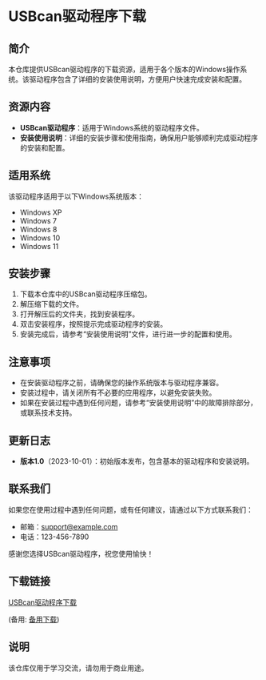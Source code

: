 # USBcan驱动程序下载

## 简介
本仓库提供USBcan驱动程序的下载资源，适用于各个版本的Windows操作系统。该驱动程序包含了详细的安装使用说明，方便用户快速完成安装和配置。

## 资源内容
- **USBcan驱动程序**：适用于Windows系统的驱动程序文件。
- **安装使用说明**：详细的安装步骤和使用指南，确保用户能够顺利完成驱动程序的安装和配置。

## 适用系统
该驱动程序适用于以下Windows系统版本：
- Windows XP
- Windows 7
- Windows 8
- Windows 10
- Windows 11

## 安装步骤
1. 下载本仓库中的USBcan驱动程序压缩包。
2. 解压缩下载的文件。
3. 打开解压后的文件夹，找到安装程序。
4. 双击安装程序，按照提示完成驱动程序的安装。
5. 安装完成后，请参考“安装使用说明”文件，进行进一步的配置和使用。

## 注意事项
- 在安装驱动程序之前，请确保您的操作系统版本与驱动程序兼容。
- 安装过程中，请关闭所有不必要的应用程序，以避免安装失败。
- 如果在安装过程中遇到任何问题，请参考“安装使用说明”中的故障排除部分，或联系技术支持。

## 更新日志
- **版本1.0**（2023-10-01）：初始版本发布，包含基本的驱动程序和安装说明。

## 联系我们
如果您在使用过程中遇到任何问题，或有任何建议，请通过以下方式联系我们：
- 邮箱：support@example.com
- 电话：123-456-7890

感谢您选择USBcan驱动程序，祝您使用愉快！

## 下载链接
[USBcan驱动程序下载](https://pan.quark.cn/s/41a2e4acfb87) 

(备用: [备用下载](https://pan.baidu.com/s/12DW20r3kHU-SUCIrUwM2cA?pwd=1234))

## 说明

该仓库仅用于学习交流，请勿用于商业用途。
